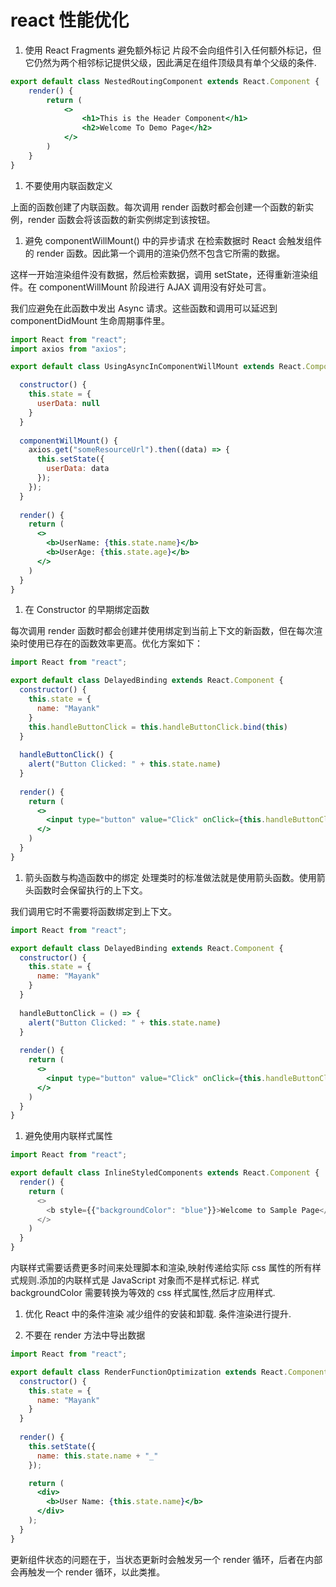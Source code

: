 # react 性能优化

1. 使用 React Fragments 避免额外标记
片段不会向组件引入任何额外标记，但它仍然为两个相邻标记提供父级，因此满足在组件顶级具有单个父级的条件.
```jsx
export default class NestedRoutingComponent extends React.Component {
    render() {
        return (
            <>
                <h1>This is the Header Component</h1>
                <h2>Welcome To Demo Page</h2>
            </>
        )
    }
}
```

1. 不要使用内联函数定义

上面的函数创建了内联函数。每次调用 render 函数时都会创建一个函数的新实例，render 函数会将该函数的新实例绑定到该按钮。

1. 避免 componentWillMount() 中的异步请求
在检索数据时 React 会触发组件的 render 函数。因此第一个调用的渲染仍然不包含它所需的数据。

这样一开始渲染组件没有数据，然后检索数据，调用 setState，还得重新渲染组件。在 componentWillMount 阶段进行 AJAX 调用没有好处可言。

我们应避免在此函数中发出 Async 请求。这些函数和调用可以延迟到 componentDidMount 生命周期事件里。

```jsx
import React from "react";
import axios from "axios";

export default class UsingAsyncInComponentWillMount extends React.Component {

  constructor() {
    this.state = {
      userData: null
    }
  }
  
  componentWillMount() {
    axios.get("someResourceUrl").then((data) => {
      this.setState({
        userData: data
      });
    });
  }
  
  render() {
    return (
      <>
        <b>UserName: {this.state.name}</b>
        <b>UserAge: {this.state.age}</b>
      </>
    )
  }
}
```

1. 在 Constructor 的早期绑定函数

每次调用 render 函数时都会创建并使用绑定到当前上下文的新函数，但在每次渲染时使用已存在的函数效率更高。优化方案如下：

```jsx
import React from "react";

export default class DelayedBinding extends React.Component {
  constructor() {
    this.state = {
      name: "Mayank"
    }
    this.handleButtonClick = this.handleButtonClick.bind(this)
  }
  
  handleButtonClick() {
    alert("Button Clicked: " + this.state.name)
  }
  
  render() {
    return (
      <>
        <input type="button" value="Click" onClick={this.handleButtonClick} />
      </>
    )
  }
}
```

1. 箭头函数与构造函数中的绑定
处理类时的标准做法就是使用箭头函数。使用箭头函数时会保留执行的上下文。

我们调用它时不需要将函数绑定到上下文。
```jsx
import React from "react";

export default class DelayedBinding extends React.Component {
  constructor() {
    this.state = {
      name: "Mayank"
    }
  }
  
  handleButtonClick = () => {
    alert("Button Clicked: " + this.state.name)
  }
  
  render() {
    return (
      <>
        <input type="button" value="Click" onClick={this.handleButtonClick} />
      </>
    )
  }
}
```

1. 避免使用内联样式属性

```js
import React from "react";

export default class InlineStyledComponents extends React.Component {
  render() {
    return (
      <>
        <b style={{"backgroundColor": "blue"}}>Welcome to Sample Page</b>
      </>
    )
  }
}
```
  
  内联样式需要话费更多时间来处理脚本和渲染,映射传递给实际 css 属性的所有样式规则.添加的内联样式是 JavaScript 对象而不是样式标记. 样式 backgroundColor 需要转换为等效的 css 样式属性,然后才应用样式.

1. 优化 React 中的条件渲染
  减少组件的安装和卸载. 条件渲染进行提升.

1. 不要在 render 方法中导出数据

```jsx
import React from "react";

export default class RenderFunctionOptimization extends React.Component {
  constructor() {
    this.state = {
      name: "Mayank"
    }
  }
  
  render() {
    this.setState({
      name: this.state.name + "_"
    });

    return (
      <div>
        <b>User Name: {this.state.name}</b>
      </div>
    );
  }
}
```

  更新组件状态的问题在于，当状态更新时会触发另一个 render 循环，后者在内部会再触发一个 render 循环，以此类推。

